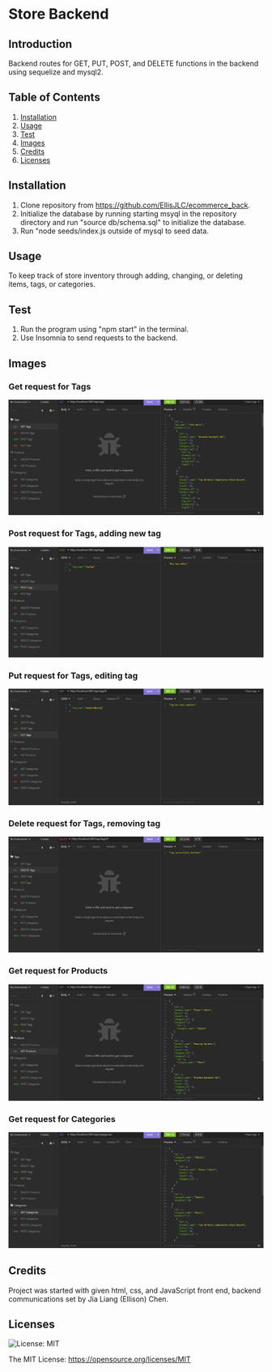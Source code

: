 # Store Backend

## Introduction

Backend routes for GET, PUT, POST, and DELETE functions in the backend using sequelize and mysql2.

## Table of Contents 
1. [Installation](#installation)
2. [Usage](#usage)
3. [Test](#test)
4. [Images](#images)
5. [Credits](#credits)
6. [Licenses](#licenses)

## Installation 

1. Clone repository from https://github.com/EllisJLC/ecommerce_back. 
2. Initialize the database by running starting msyql in the repository directory and run "source db/schema.sql" to initialize the database. 
3. Run "node seeds/index.js outside of mysql to seed data.

## Usage

To keep track of store inventory through adding, changing, or deleting items, tags, or categories.

## Test

1. Run the program using "npm start" in the terminal. 
2. Use Insomnia to send requests to the backend.

## Images

### Get request for Tags

![Get request from tags api](./assets/images/Preview1.png)

### Post request for Tags, adding new tag

![Post request for tags api](./assets/images/Preview2.png)

### Put request for Tags, editing tag

![Put request for tags api](./assets/images/Preview3.png)

### Delete request for Tags, removing tag

![Delete request for tags api](./assets/images/Preview4.png)

### Get request for Products

![Get request from products api](./assets/images/Preview5.png)

### Get request for Categories

![Get request from categories api](./assets/images/Preview6.png)

## Credits

Project was started with given html, css, and JavaScript front end, backend communications set by Jia Liang (Ellison) Chen.

## Licenses 
![License: MIT](https://img.shields.io/badge/License-MIT-yellow.svg)

The MIT License: https://opensource.org/licenses/MIT
